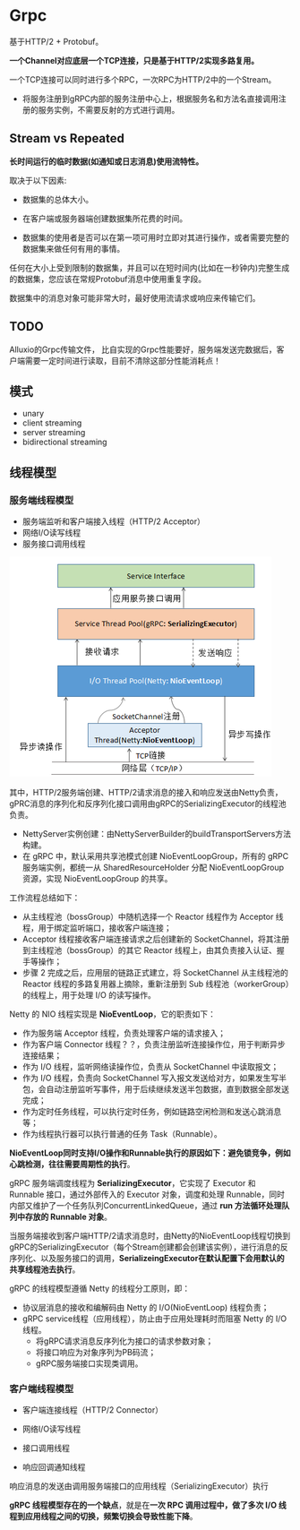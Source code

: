 # Grpc

基于HTTP/2 + Protobuf。

**一个Channel对应底层一个TCP连接，只是基于HTTP/2实现多路复用。**

一个TCP连接可以同时进行多个RPC，一次RPC为HTTP/2中的一个Stream。

- 将服务注册到gRPC内部的服务注册中心上，根据服务名和方法名直接调用注册的服务实例，不需要反射的方式进行调用。

## Stream vs Repeated

**长时间运行的临时数据(如通知或日志消息)使用流特性。**

取决于以下因素:

- 数据集的总体大小。

- 在客户端或服务器端创建数据集所花费的时间。

- 数据集的使用者是否可以在第一项可用时立即对其进行操作，或者需要完整的数据集来做任何有用的事情。

任何在大小上受到限制的数据集，并且可以在短时间内(比如在一秒钟内)完整生成的数据集，您应该在常规Protobuf消息中使用重复字段。

数据集中的消息对象可能非常大时，最好使用流请求或响应来传输它们。



## TODO

Alluxio的Grpc传输文件， 比自实现的Grpc性能要好，服务端发送完数据后，客户端需要一定时间进行读取，目前不清除这部分性能消耗点！

## 模式

- unary
- client streaming
- server streaming
- bidirectional streaming

## 线程模型

### 服务端线程模型

- 服务端监听和客户端接入线程（HTTP/2 Acceptor）
- 网络I/O读写线程
- 服务接口调用线程

![grpc服务端线程模型交互](./pics/grpc_server_thread_model)

其中，HTTP/2服务端创建、HTTP/2请求消息的接入和响应发送由Netty负责，gPRC消息的序列化和反序列化接口调用由gRPC的SerializingExecutor的线程池负责。

- NettyServer实例创建：由NettyServerBuilder的buildTransportServers方法构建。
- 在 gRPC 中，默认采用共享池模式创建 NioEventLoopGroup，所有的 gRPC 服务端实例，都统一从 SharedResourceHolder 分配 NioEventLoopGroup 资源，实现 NioEventLoopGroup 的共享。



工作流程总结如下：

- 从主线程池（bossGroup）中随机选择一个 Reactor 线程作为 Acceptor 线程，用于绑定监听端口，接收客户端连接；
- Acceptor 线程接收客户端连接请求之后创建新的 SocketChannel，将其注册到主线程池（bossGroup）的其它 Reactor 线程上，由其负责接入认证、握手等操作；
- 步骤 2 完成之后，应用层的链路正式建立，将 SocketChannel 从主线程池的 Reactor 线程的多路复用器上摘除，重新注册到 Sub 线程池（workerGroup）的线程上，用于处理 I/O 的读写操作。



Netty 的 NIO 线程实现是 **NioEventLoop**，它的职责如下：

- 作为服务端 Acceptor 线程，负责处理客户端的请求接入；
- 作为客户端 Connector 线程？？，负责注册监听连接操作位，用于判断异步连接结果；
- 作为 I/O 线程，监听网络读操作位，负责从 SocketChannel 中读取报文；
- 作为 I/O 线程，负责向 SocketChannel 写入报文发送给对方，如果发生写半包，会自动注册监听写事件，用于后续继续发送半包数据，直到数据全部发送完成；
- 作为定时任务线程，可以执行定时任务，例如链路空闲检测和发送心跳消息等；
- 作为线程执行器可以执行普通的任务 Task（Runnable）。

**NioEventLoop同时支持I/O操作和Runnable执行的原因如下：避免锁竞争，例如心跳检测，往往需要周期性的执行**。

gRPC 服务端调度线程为 **SerializingExecutor**，它实现了 Executor 和 Runnable 接口，通过外部传入的 Executor 对象，调度和处理 Runnable，同时内部又维护了一个任务队列ConcurrentLinkedQueue，通过 **run 方法循环处理队列中存放的 Runnable 对象**。

当服务端接收到客户端HTTP/2请求消息时，由Netty的NioEventLoop线程切换到gRPC的SerializingExecutor（每个Stream创建都会创建该实例），进行消息的反序列化、以及服务接口的调用，**SerializeingExecutor在默认配置下会用默认的共享线程池去执行**。

gRPC 的线程模型遵循 Netty 的线程分工原则，即：

- 协议层消息的接收和编解码由 Netty 的 I/O(NioEventLoop) 线程负责；
- gRPC service线程（应用线程），防止由于应用处理耗时而阻塞 Netty 的 I/O 线程。
  - 将gRPC请求消息反序列化为接口的请求参数对象；
  - 将接口响应为对象序列为PB码流；
  - gRPC服务端接口实现类调用。



### 客户端线程模型

- 客户端连接线程（HTTP/2 Connector）

- 网络I/O读写线程

- 接口调用线程

- 响应回调通知线程

  

响应消息的发送由调用服务端接口的应用线程（SerializingExecutor）执行





**gRPC 线程模型存在的一个缺点**，就是在**一次 RPC 调用过程中，做了多次 I/O 线程到应用线程之间的切换，频繁切换会导致性能下降**。